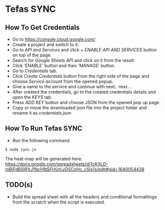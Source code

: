 # Tefas SYNC

## How To Get Credentials
* Go to https://console.cloud.google.com/
* Create a project and switch to it.
* Go to *API and Services* and click *+ ENABLE API AND SERVICES* button on top of the page.
* Search for *Google Sheets API* and click on it from the result
* Click 'ENABLE' button and then 'MANAGE' button.
* Go to *Credentials* tab.
* Click *Create Credentials* button from the right side of the page and choose *Service account* from the opened popup.
* Give a name to the service and continue with next.. next...
* After created the credentials, go to the created credentials details and open the *KEYS* tab.
* Press *ADD KEY* button and choose JSON from the opened pop up page.
* Copy or move the downloaded json file into the project folder and rename it as *credentials.json*


## How To Run Tefas SYNC

* Run the following command

```shell
$ node sync.js
```

The heat-map will be generated here:
https://docs.google.com/spreadsheets/d/1cKXLD-mBjFdB5lR1rJ1NcHNSFHUrLyD5CoHc_cSIs1s/edit#gid=1640054438


## TODO(s)
* Build the spread sheet with all the headers and conditional formattings from the scratch when the script is executed.